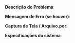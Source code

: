 **Descrição do Problema**:

**Mensagem de Erro (se houver)**:

**Captura de Tela / Arquivo.por**:

**Especificações do sistema**:
	
